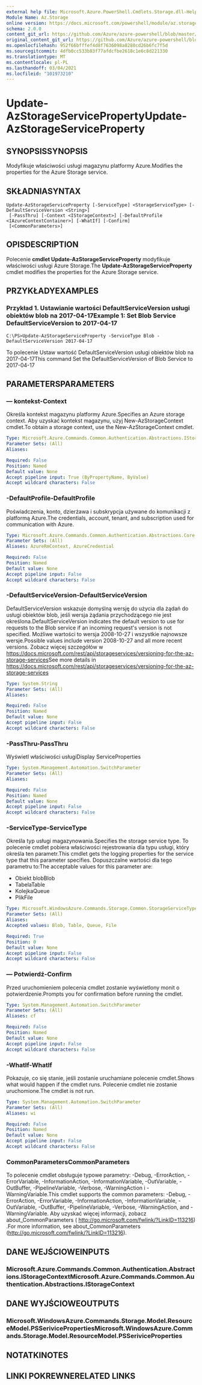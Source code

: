 ```yaml
---
external help file: Microsoft.Azure.PowerShell.Cmdlets.Storage.dll-Help.xml
Module Name: Az.Storage
online version: https://docs.microsoft.com/powershell/module/az.storage/update-azstorageserviceproperty
schema: 2.0.0
content_git_url: https://github.com/Azure/azure-powershell/blob/master/src/Storage/Storage.Management/help/Update-AzStorageServiceProperty.md
original_content_git_url: https://github.com/Azure/azure-powershell/blob/master/src/Storage/Storage.Management/help/Update-AzStorageServiceProperty.md
ms.openlocfilehash: 952f66bfffef4d8f7636098a8280cd26b6fc7f5d
ms.sourcegitcommit: 4dfb0cc533b83f77afdcfbe2618c1e6c8d221330
ms.translationtype: MT
ms.contentlocale: pl-PL
ms.lasthandoff: 03/04/2021
ms.locfileid: "101973210"
---
```

# <span data-ttu-id="23123-101">Update-AzStorageServiceProperty</span><span class="sxs-lookup"><span data-stu-id="23123-101">Update-AzStorageServiceProperty</span></span>

## <span data-ttu-id="23123-102">SYNOPSIS</span><span class="sxs-lookup"><span data-stu-id="23123-102">SYNOPSIS</span></span>
<span data-ttu-id="23123-103">Modyfikuje właściwości usługi magazynu platformy Azure.</span><span class="sxs-lookup"><span data-stu-id="23123-103">Modifies the properties for the Azure Storage service.</span></span>

## <span data-ttu-id="23123-104">SKŁADNIA</span><span class="sxs-lookup"><span data-stu-id="23123-104">SYNTAX</span></span>

```
Update-AzStorageServiceProperty [-ServiceType] <StorageServiceType> [-DefaultServiceVersion <String>]
 [-PassThru] [-Context <IStorageContext>] [-DefaultProfile <IAzureContextContainer>] [-WhatIf] [-Confirm]
 [<CommonParameters>]
```

## <span data-ttu-id="23123-105">OPIS</span><span class="sxs-lookup"><span data-stu-id="23123-105">DESCRIPTION</span></span>
<span data-ttu-id="23123-106">Polecenie **cmdlet Update-AzStorageServiceProperty** modyfikuje właściwości usługi Azure Storage.</span><span class="sxs-lookup"><span data-stu-id="23123-106">The **Update-AzStorageServiceProperty** cmdlet modifies the properties for the Azure Storage service.</span></span>

## <span data-ttu-id="23123-107">PRZYKŁADY</span><span class="sxs-lookup"><span data-stu-id="23123-107">EXAMPLES</span></span>

### <span data-ttu-id="23123-108">Przykład 1. Ustawianie wartości DefaultServiceVersion usługi obiektów blob na 2017-04-17</span><span class="sxs-lookup"><span data-stu-id="23123-108">Example 1: Set Blob Service DefaultServiceVersion to 2017-04-17</span></span>
```
C:\PS>Update-AzStorageServiceProperty -ServiceType Blob -DefaultServiceVersion 2017-04-17
```

<span data-ttu-id="23123-109">To polecenie Ustaw wartość DefaultServiceVersion usługi obiektów blob na 2017-04-17</span><span class="sxs-lookup"><span data-stu-id="23123-109">This command Set the DefaultServiceVersion of Blob Service to 2017-04-17</span></span>

## <span data-ttu-id="23123-110">PARAMETERS</span><span class="sxs-lookup"><span data-stu-id="23123-110">PARAMETERS</span></span>

### <span data-ttu-id="23123-111">— kontekst</span><span class="sxs-lookup"><span data-stu-id="23123-111">-Context</span></span>
<span data-ttu-id="23123-112">Określa kontekst magazynu platformy Azure.</span><span class="sxs-lookup"><span data-stu-id="23123-112">Specifies an Azure storage context.</span></span>
<span data-ttu-id="23123-113">Aby uzyskać kontekst magazynu, użyj New-AzStorageContext cmdlet.</span><span class="sxs-lookup"><span data-stu-id="23123-113">To obtain a storage context, use the New-AzStorageContext cmdlet.</span></span>

```yaml
Type: Microsoft.Azure.Commands.Common.Authentication.Abstractions.IStorageContext
Parameter Sets: (All)
Aliases:

Required: False
Position: Named
Default value: None
Accept pipeline input: True (ByPropertyName, ByValue)
Accept wildcard characters: False
```

### <span data-ttu-id="23123-114">-DefaultProfile</span><span class="sxs-lookup"><span data-stu-id="23123-114">-DefaultProfile</span></span>
<span data-ttu-id="23123-115">Poświadczenia, konto, dzierżawa i subskrypcja używane do komunikacji z platformą Azure.</span><span class="sxs-lookup"><span data-stu-id="23123-115">The credentials, account, tenant, and subscription used for communication with Azure.</span></span>

```yaml
Type: Microsoft.Azure.Commands.Common.Authentication.Abstractions.Core.IAzureContextContainer
Parameter Sets: (All)
Aliases: AzureRmContext, AzureCredential

Required: False
Position: Named
Default value: None
Accept pipeline input: False
Accept wildcard characters: False
```

### <span data-ttu-id="23123-116">-DefaultServiceVersion</span><span class="sxs-lookup"><span data-stu-id="23123-116">-DefaultServiceVersion</span></span>
<span data-ttu-id="23123-117">DefaultServiceVersion wskazuje domyślną wersję do użycia dla żądań do usługi obiektów blob, jeśli wersja żądania przychodzącego nie jest określona.</span><span class="sxs-lookup"><span data-stu-id="23123-117">DefaultServiceVersion indicates the default version to use for requests to the Blob service if an incoming request's version is not specified.</span></span> <span data-ttu-id="23123-118">Możliwe wartości to wersja 2008-10-27 i wszystkie najnowsze wersje.</span><span class="sxs-lookup"><span data-stu-id="23123-118">Possible values include version 2008-10-27 and all more recent versions.</span></span> <span data-ttu-id="23123-119">Zobacz więcej szczegółów w https://docs.microsoft.com/rest/api/storageservices/versioning-for-the-az-storage-services</span><span class="sxs-lookup"><span data-stu-id="23123-119">See more details in https://docs.microsoft.com/rest/api/storageservices/versioning-for-the-az-storage-services</span></span>

```yaml
Type: System.String
Parameter Sets: (All)
Aliases:

Required: False
Position: Named
Default value: None
Accept pipeline input: False
Accept wildcard characters: False
```

### <span data-ttu-id="23123-120">-PassThru</span><span class="sxs-lookup"><span data-stu-id="23123-120">-PassThru</span></span>
<span data-ttu-id="23123-121">Wyświetl właściwości usługi</span><span class="sxs-lookup"><span data-stu-id="23123-121">Display ServiceProperties</span></span>

```yaml
Type: System.Management.Automation.SwitchParameter
Parameter Sets: (All)
Aliases:

Required: False
Position: Named
Default value: None
Accept pipeline input: False
Accept wildcard characters: False
```

### <span data-ttu-id="23123-122">-ServiceType</span><span class="sxs-lookup"><span data-stu-id="23123-122">-ServiceType</span></span>
<span data-ttu-id="23123-123">Określa typ usługi magazynowania.</span><span class="sxs-lookup"><span data-stu-id="23123-123">Specifies the storage service type.</span></span>
<span data-ttu-id="23123-124">To polecenie cmdlet pobiera właściwości rejestrowania dla typu usługi, który określa ten parametr.</span><span class="sxs-lookup"><span data-stu-id="23123-124">This cmdlet gets the logging properties for the service type that this parameter specifies.</span></span>
<span data-ttu-id="23123-125">Dopuszczalne wartości dla tego parametru to:</span><span class="sxs-lookup"><span data-stu-id="23123-125">The acceptable values for this parameter are:</span></span>
- <span data-ttu-id="23123-126">Obiekt blob</span><span class="sxs-lookup"><span data-stu-id="23123-126">Blob</span></span> 
- <span data-ttu-id="23123-127">Tabela</span><span class="sxs-lookup"><span data-stu-id="23123-127">Table</span></span>
- <span data-ttu-id="23123-128">Kolejka</span><span class="sxs-lookup"><span data-stu-id="23123-128">Queue</span></span>
- <span data-ttu-id="23123-129">Plik</span><span class="sxs-lookup"><span data-stu-id="23123-129">File</span></span>

```yaml
Type: Microsoft.WindowsAzure.Commands.Storage.Common.StorageServiceType
Parameter Sets: (All)
Aliases:
Accepted values: Blob, Table, Queue, File

Required: True
Position: 0
Default value: None
Accept pipeline input: False
Accept wildcard characters: False
```

### <span data-ttu-id="23123-130">— Potwierdź</span><span class="sxs-lookup"><span data-stu-id="23123-130">-Confirm</span></span>
<span data-ttu-id="23123-131">Przed uruchomieniem polecenia cmdlet zostanie wyświetlony monit o potwierdzenie.</span><span class="sxs-lookup"><span data-stu-id="23123-131">Prompts you for confirmation before running the cmdlet.</span></span>

```yaml
Type: System.Management.Automation.SwitchParameter
Parameter Sets: (All)
Aliases: cf

Required: False
Position: Named
Default value: None
Accept pipeline input: False
Accept wildcard characters: False
```

### <span data-ttu-id="23123-132">-WhatIf</span><span class="sxs-lookup"><span data-stu-id="23123-132">-WhatIf</span></span>
<span data-ttu-id="23123-133">Pokazuje, co się stanie, jeśli zostanie uruchamiane polecenie cmdlet.</span><span class="sxs-lookup"><span data-stu-id="23123-133">Shows what would happen if the cmdlet runs.</span></span> <span data-ttu-id="23123-134">Polecenie cmdlet nie zostanie uruchomione.</span><span class="sxs-lookup"><span data-stu-id="23123-134">The cmdlet is not run.</span></span>

```yaml
Type: System.Management.Automation.SwitchParameter
Parameter Sets: (All)
Aliases: wi

Required: False
Position: Named
Default value: None
Accept pipeline input: False
Accept wildcard characters: False
```

### <span data-ttu-id="23123-135">CommonParameters</span><span class="sxs-lookup"><span data-stu-id="23123-135">CommonParameters</span></span>
<span data-ttu-id="23123-136">To polecenie cmdlet obsługuje typowe parametry: -Debug, -ErrorAction, -ErrorVariable, -InformationAction, -InformationVariable, -OutVariable, -OutBuffer, -PipelineVariable, -Verbose, -WarningAction i -WarningVariable.</span><span class="sxs-lookup"><span data-stu-id="23123-136">This cmdlet supports the common parameters: -Debug, -ErrorAction, -ErrorVariable, -InformationAction, -InformationVariable, -OutVariable, -OutBuffer, -PipelineVariable, -Verbose, -WarningAction, and -WarningVariable.</span></span> <span data-ttu-id="23123-137">Aby uzyskać więcej informacji, zobacz about_CommonParameters ( http://go.microsoft.com/fwlink/?LinkID=113216) .</span><span class="sxs-lookup"><span data-stu-id="23123-137">For more information, see about_CommonParameters (http://go.microsoft.com/fwlink/?LinkID=113216).</span></span>

## <span data-ttu-id="23123-138">DANE WEJŚCIOWE</span><span class="sxs-lookup"><span data-stu-id="23123-138">INPUTS</span></span>

### <span data-ttu-id="23123-139">Microsoft.Azure.Commands.Common.Authentication.Abstractions.IStorageContext</span><span class="sxs-lookup"><span data-stu-id="23123-139">Microsoft.Azure.Commands.Common.Authentication.Abstractions.IStorageContext</span></span>

## <span data-ttu-id="23123-140">DANE WYJŚCIOWE</span><span class="sxs-lookup"><span data-stu-id="23123-140">OUTPUTS</span></span>

### <span data-ttu-id="23123-141">Microsoft.WindowsAzure.Commands.Storage.Model.ResourceModel.PSSeriviceProperties</span><span class="sxs-lookup"><span data-stu-id="23123-141">Microsoft.WindowsAzure.Commands.Storage.Model.ResourceModel.PSSeriviceProperties</span></span>

## <span data-ttu-id="23123-142">NOTATKI</span><span class="sxs-lookup"><span data-stu-id="23123-142">NOTES</span></span>

## <span data-ttu-id="23123-143">LINKI POKREWNE</span><span class="sxs-lookup"><span data-stu-id="23123-143">RELATED LINKS</span></span>
